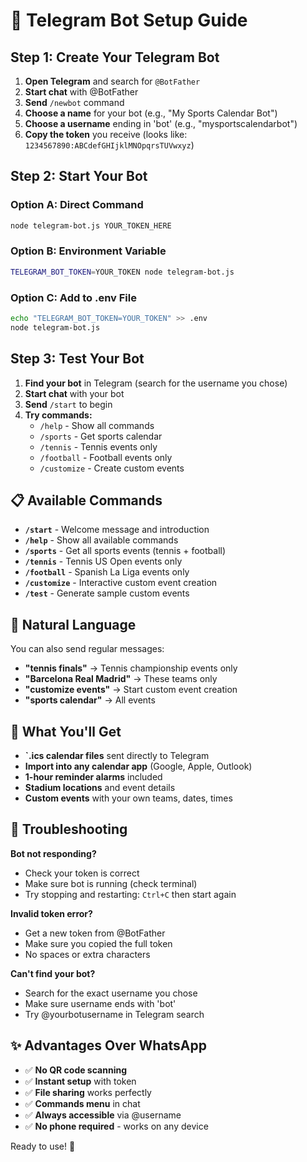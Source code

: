 # 📱 Telegram Bot Setup Guide

## Step 1: Create Your Telegram Bot

1. **Open Telegram** and search for `@BotFather`
2. **Start chat** with @BotFather
3. **Send** `/newbot` command
4. **Choose a name** for your bot (e.g., "My Sports Calendar Bot")
5. **Choose a username** ending in 'bot' (e.g., "mysportscalendarbot")
6. **Copy the token** you receive (looks like: `1234567890:ABCdefGHIjklMNOpqrsTUVwxyz`)

## Step 2: Start Your Bot

### Option A: Direct Command
```bash
node telegram-bot.js YOUR_TOKEN_HERE
```

### Option B: Environment Variable  
```bash
TELEGRAM_BOT_TOKEN=YOUR_TOKEN node telegram-bot.js
```

### Option C: Add to .env File
```bash
echo "TELEGRAM_BOT_TOKEN=YOUR_TOKEN" >> .env
node telegram-bot.js
```

## Step 3: Test Your Bot

1. **Find your bot** in Telegram (search for the username you chose)
2. **Start chat** with your bot
3. **Send** `/start` to begin
4. **Try commands:**
   - `/help` - Show all commands
   - `/sports` - Get sports calendar
   - `/tennis` - Tennis events only
   - `/football` - Football events only
   - `/customize` - Create custom events

## 📋 Available Commands

- **`/start`** - Welcome message and introduction
- **`/help`** - Show all available commands
- **`/sports`** - Get all sports events (tennis + football)
- **`/tennis`** - Tennis US Open events only  
- **`/football`** - Spanish La Liga events only
- **`/customize`** - Interactive custom event creation
- **`/test`** - Generate sample custom events

## 💬 Natural Language

You can also send regular messages:
- **"tennis finals"** → Tennis championship events only
- **"Barcelona Real Madrid"** → These teams only
- **"customize events"** → Start custom event creation
- **"sports calendar"** → All events

## 📅 What You'll Get

- **`.ics calendar files** sent directly to Telegram
- **Import into any calendar app** (Google, Apple, Outlook)
- **1-hour reminder alarms** included
- **Stadium locations** and event details
- **Custom events** with your own teams, dates, times

## 🔧 Troubleshooting

**Bot not responding?**
- Check your token is correct
- Make sure bot is running (check terminal)
- Try stopping and restarting: `Ctrl+C` then start again

**Invalid token error?**
- Get a new token from @BotFather
- Make sure you copied the full token
- No spaces or extra characters

**Can't find your bot?**
- Search for the exact username you chose
- Make sure username ends with 'bot'
- Try @yourbotusername in Telegram search

## ✨ Advantages Over WhatsApp

- ✅ **No QR code scanning** 
- ✅ **Instant setup** with token
- ✅ **File sharing** works perfectly
- ✅ **Commands menu** in chat
- ✅ **Always accessible** via @username
- ✅ **No phone required** - works on any device

Ready to use! 🚀